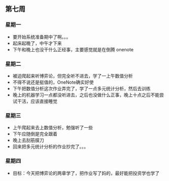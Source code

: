 ## 第七周

### 星期一

- 要开始系统准备期中了啊。。。
- 起床起晚了，中午才下来
- 下午和晚上也没干什么正经事，主要感觉就是在倒腾 onenote

### 星期二

- 被迫爬起来听博弈论，但完全听不进去，学了一上午数值分析
- 不得不说还是挺值的，OneNote确实好使
- 下午把数值分析这次作业弄完了，学了一点多元统计分析，然后去训练
- 晚上的机器学习一点都没听进去，之后也没做什么正事，晚上十点之后不能尝试干活，应该直接睡觉

### 星期三

- 上午爬起来去上数值分析，勉强听了一些
- 下午应随倒是完全跟着
- 晚上去刮筋膜刀
- 回来把多元统计分析的作业抄完了。。。

### 星期四

- 目标：今天把博弈论的两章学了，把作业写了妈的，最好能把投资学也学了